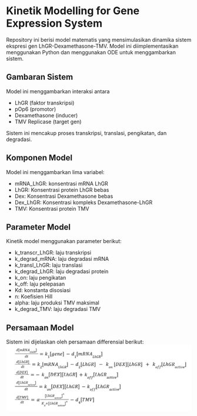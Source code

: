 # Kinetik Modelling for Gene Expression System

Repository ini berisi model matematis yang mensimulasikan dinamika sistem ekspresi gen LhGR-Dexamethasone-TMV. Model ini diimplementasikan menggunakan Python dan menggunakan ODE untuk menggambarkan sistem.

## Gambaran Sistem

Model ini menggambarkan interaksi antara
* LhGR (faktor transkripsi)
* pOp6 (promotor)
* Dexamethasone (inducer)
* TMV Replicase (target gen)

Sistem ini mencakup proses transkripsi, translasi, pengikatan, dan degradasi.

## Komponen Model

Model ini menggambarkan lima variabel:
* mRNA_LhGR: konsentrasi mRNA LhGR
* LhGR: Konsentrasi protein LhGR bebas
* Dex: Konsentrasi Dexamethasone bebas
* Dex_LhGR: Konsentrasi kompleks Dexamethasone-LhGR
* TMV: Konsentrasi protein TMV

## Parameter Model

Kinetik model menggunakan parameter berikut:
* k_transcr_LhGR: laju transkripsi
* k_degrad_mRNA: laju degradasi mRNA
* k_transl_LhGR: laju translasi
* k_degrad_LhGR: laju degradasi protein
* k_on: laju pengikatan
* k_off: laju pelepasan
* Kd: konstanta disosiasi
* n: Koefisien Hill
* alpha: laju produksi TMV maksimal
* k_degrad_TMV: laju degradasi TMV

## Persamaan Model

Sistem ini dijelaskan oleh persamaan differensial berikut:
![ODE Kinetik Model][def]

[def]: image.png